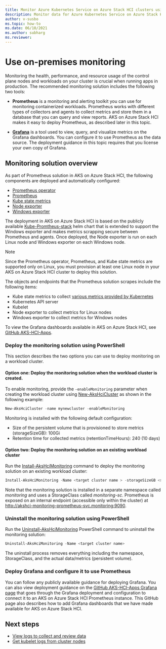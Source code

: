 ```yaml
---
title: Monitor Azure Kubernetes Service on Azure Stack HCI clusters using on-premises monitoring
description: Monitor data for Azure Kubernetes Service on Azure Stack HCI clusters using on-premises monitoring
author: v-susbo
ms.topic: how-to
ms.date: 06/10/2021
ms.author: subharg
ms.reviewer: 
---
```


# Use on-premises monitoring

Monitoring the health, performance, and resource usage of the control plane nodes and workloads on your cluster is crucial when running apps in production. The recommended monitoring solution includes the following two tools:

- **Prometheus** is a monitoring and alerting toolkit you can use for monitoring containerized workloads. Prometheus works with different types of collectors and agents to collect metrics and store them in a database that you can query and view reports. AKS on Azure Stack HCI makes it easy to deploy Prometheus, as described later in this topic.

- [**Grafana**](https://github.com/grafana/grafana) is a tool used to view, query, and visualize metrics on the Grafana dashboards. You can configure it to use Prometheus as the data source. The deployment guidance in this topic requires that you license your own copy of Grafana.

## Monitoring solution overview

As part of Prometheus solution in AKS on Azure Stack HCI, the following components are deployed and automatically configured:

- [Prometheus operator](https://github.com/prometheus-operator/prometheus-operator)
- [Prometheus](https://github.com/prometheus/prometheus)
- [Kube state metrics](https://github.com/kubernetes/kube-state-metrics)
- [Node exporter](https://github.com/prometheus/node_exporter)
- [Windows exporter](https://github.com/prometheus-community/windows_exporter)

The deployment in AKS on Azure Stack HCI is based on the publicly available [Kube-Promtheus-stack](https://github.com/prometheus-community/helm-charts/tree/main/charts/kube-prometheus-stack) helm chart that is extended to support the Windows exporter and makes metrics scrapping secure between Prometheus and agents. Once deployed, the Node exporter is run on each Linux node and Windows exporter on each Windows node.

> [!NOTE]
> Since the Prometheus operator, Prometheus, and Kube state metrics are supported only on Linux, you must provision at least one Linux node in your AKS on Azure Stack HCI cluster to deploy this solution. 

The objects and endpoints that the Prometheus solution scrapes include the following items:

- Kube state metrics to collect [various metrics provided by Kubernetes](https://github.com/kubernetes/kube-state-metrics/tree/master/docs#exposed-metrics) 
- Kubernetes API server
- Kubelet
- Node exporter to collect metrics for Linux nodes
- Windows exporter to collect metrics for Windows nodes

To view the Grafana dashboards available in AKS on Azure Stack HCI, see [GitHub AKS-HCI-Apps](https://github.com/microsoft/AKS-HCI-Apps/blob/main/Monitoring/Grafana.md#grafana-dashboards-available-in-aks-hci).

### Deploy the monitoring solution using PowerShell

This section describes the two options you can use to deploy monitoring on a workload cluster.

#### Option one: Deploy the monitoring solution when the workload cluster is created.

To enable monitoring, provide the `-enableMonitoring` parameter when creating the workload cluster using [New-AksHciCluster](./new-akshcicluster.md) as shown in the following example:

```powershell
New-AksHciCluster -name mynewcluster -enableMonitoring
```

Monitoring is installed with the following default configuration:

- Size of the persistent volume that is provisioned to store metrics (storageSizeGB): 100Gi
- Retention time for collected metrics (retentionTimeHours): 240 (10 days)

#### Option two: Deploy the monitoring solution on an existing workload cluster 

Run the [Install-AksHciMonitoring](./install-akshcimonitoring.md) command to deploy the monitoring solution on an existing workload cluster:

```powershell
Install-AksHciMonitoring -Name <target cluster name > -storageSizeGB <size of the Persistent Volume provisioned to store metrics>  -retentionTimeHours <retention time for collected metrics>
```

Note that the monitoring solution is installed in a separate namespace called _monitoring_ and uses a StorageClass called _monitoring-sc_. Prometheus is exposed on an internal endpoint (accessible only within the cluster) at http://akshci-monitoring-prometheus-svc.monitoring:9090.

### Uninstall the monitoring solution using PowerShell

Run the [Uninstall-AksHciMonitoring](./uninstall-akshcimonitoring.md) PowerShell command to uninstall the monitoring solution:

```powershell  
Uninstall-AksHciMonitoring -Name <target cluster name>
```

The uninstall process removes everything including the namespace, StorageClass, and the actual data/metrics (persistent volume).  

### Deploy Grafana and configure it to use Prometheus

You can follow any publicly available guidance for deploying Grafana. You can also view deployment guidance on the [GitHub AKS-HCI-Apps Grafana page](https://github.com/microsoft/AKS-HCI-Apps/blob/main/Monitoring/Grafana.md) that goes through the Grafana deployment and configuration to connect it to an AKS on Azure Stack HCI Prometheus instance. This GitHub page also describes how to add Grafana dashboards that we have made available for AKS on Azure Stack HCI.

## Next steps
- [View logs to collect and review data](./view.logs.md)
- [Get kubelet logs from cluster nodes](./get-kubelet-logs.md)